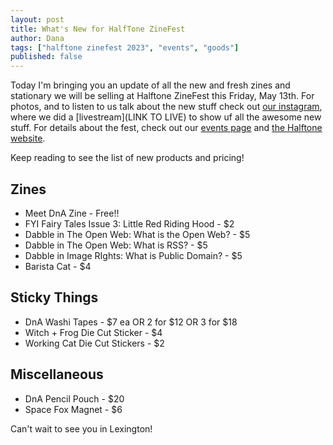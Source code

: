 ```yaml
---
layout: post
title: What's New for HalfTone ZineFest
author: Dana
tags: ["halftone zinefest 2023", "events", "goods"]
published: false
---
```


Today I'm bringing you an update of all the new and fresh zines and stationary we will be selling at Halftone ZineFest this Friday, May 13th. For photos, and to listen to us talk about the new stuff check out [our instagram](https://www.instagram.com/dna.artists/), where we did a [livestream](LINK TO LIVE) to show uf all the awesome new stuff. For details about the fest, check out our [events page](https://www.dnaartists.net/events/) and [the Halftone website](https://www.halftonezinefest.org/).

Keep reading to see the list of new products and pricing!

<!--more-->

## Zines

- Meet DnA Zine - Free!!
- FYI Fairy Tales Issue 3: Little Red Riding Hood - $2
- Dabble in The Open Web: What is the Open Web? - $5
- Dabble in The Open Web: What is RSS? - $5
- Dabble in Image RIghts: What is Public Domain? - $5
- Barista Cat - $4

<!--- 
## Prints

- Fatal Flaw - $12

--->

## Sticky Things

- DnA Washi Tapes - $7 ea OR 2 for $12 OR 3 for $18
- Witch + Frog Die Cut Sticker - $4
- Working Cat Die Cut Stickers - $2

## Miscellaneous 

- DnA Pencil Pouch - $20
- Space Fox Magnet - $6

Can't wait to see you in Lexington!
